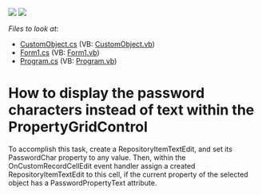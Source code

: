 <!-- default badges list -->
[![](https://img.shields.io/badge/Open_in_DevExpress_Support_Center-FF7200?style=flat-square&logo=DevExpress&logoColor=white)](https://supportcenter.devexpress.com/ticket/details/E1095)
[![](https://img.shields.io/badge/📖_How_to_use_DevExpress_Examples-e9f6fc?style=flat-square)](https://docs.devexpress.com/GeneralInformation/403183)
<!-- default badges end -->
<!-- default file list -->
*Files to look at*:

* [CustomObject.cs](./CS/Q140616/CustomObject.cs) (VB: [CustomObject.vb](./VB/Q140616/CustomObject.vb))
* [Form1.cs](./CS/Q140616/Form1.cs) (VB: [Form1.vb](./VB/Q140616/Form1.vb))
* [Program.cs](./CS/Q140616/Program.cs) (VB: [Program.vb](./VB/Q140616/Program.vb))
<!-- default file list end -->
# How to display the password characters instead of text within the PropertyGridControl


<p>To accomplish this task, create a RepositoryItemTextEdit, and set its PasswordChar property to any value. Then, within the OnCustomRecordCellEdit event handler assign a created RepositoryItemTextEdit to this cell, if the current property of the selected object has a PasswordPropertyText attribute.</p>

<br/>



